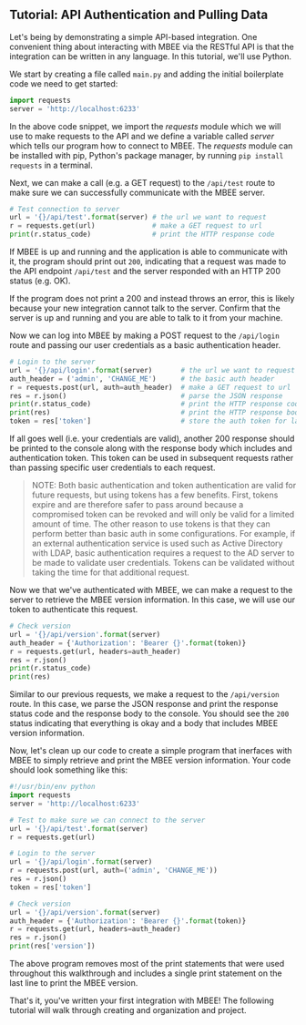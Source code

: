 ## Tutorial: API Authentication and Pulling Data

Let's being by demonstrating a simple API-based integration. One convenient 
thing about interacting with MBEE via the RESTful API is that the integration
can be written in any language. In this tutorial, we'll use Python.

We start by creating a file called `main.py` and adding the initial boilerplate
code we need to get started:

```python
import requests
server = 'http://localhost:6233'
``` 

In the above code snippet, we import the *requests* module which we will use to
make requests to the API and we define a variable called *server* which tells
our program how to connect to MBEE. The *requests* module can be installed with 
pip, Python's package manager, by running `pip install requests` in a terminal.

Next, we can make a call (e.g. a GET request) to the `/api/test` route to make
sure we can successfully communicate with the MBEE server.

```python
# Test connection to server
url = '{}/api/test'.format(server) # the url we want to request
r = requests.get(url)              # make a GET request to url
print(r.status_code)               # print the HTTP response code        
```

If MBEE is up and running and the application is able to communicate with it,
the program should print out `200`, indicating that a request was made to the
API endpoint `/api/test` and the server responded with an HTTP 200 status 
(e.g. OK).

If the program does not print a 200 and instead throws an error, this is likely
because your new integration cannot talk to the server. Confirm that the server
is up and running and you are able to talk to it from your machine.

Now we can log into MBEE by making a POST request to the `/api/login` route
and passing our user credentials as a basic authentication header.

```python
# Login to the server
url = '{}/api/login'.format(server)       # the url we want to request
auth_header = ('admin', 'CHANGE_ME')      # the basic auth header
r = requests.post(url, auth=auth_header)  # make a GET request to url
res = r.json()                            # parse the JSON response
print(r.status_code)                      # print the HTTP response code
print(res)                                # print the HTTP response body
token = res['token']                      # store the auth token for later
```

If all goes well (i.e. your credentials are valid), another 200 response should
be printed to the console along with the response body which includes and 
authentication token. This token can be used in subsequent requests rather than
passing specific user credentials to each request.

> NOTE: Both basic authentication and token authentication are valid for future 
> requests, but using tokens has a few benefits. First, tokens expire and are 
> therefore safer to pass around because a compromised token can be revoked and
> will only be valid for a limited amount of time. The other reason to use
> tokens is that they can perform better than basic auth in some configurations.
> For example, if an external authentication service is used such as Active 
> Directory with LDAP, basic authentication requires a request to the AD server
> to be made to validate user credentials. Tokens can be validated without 
> taking the time for that additional request.

Now we that we've authenticated with MBEE, we can make a request to the server
to retrieve the MBEE version information. In this case, we will use our token
to authenticate this request.

```python
# Check version
url = '{}/api/version'.format(server)
auth_header = {'Authorization': 'Bearer {}'.format(token)}
r = requests.get(url, headers=auth_header)
res = r.json()
print(r.status_code)
print(res)
```

Similar to our previous requests, we make a request to the `/api/version` route.
In this case, we parse the JSON response and print the response status code and
the response body to the console. You should see the `200` status indicating 
that everything is okay and a body that includes MBEE version information.

Now, let's clean up our code to create a simple program that inerfaces with 
MBEE to simply retrieve and print the MBEE version information. Your code
should look something like this:

```python
#!/usr/bin/env python
import requests
server = 'http://localhost:6233'

# Test to make sure we can connect to the server
url = '{}/api/test'.format(server)
r = requests.get(url)

# Login to the server
url = '{}/api/login'.format(server)
r = requests.post(url, auth=('admin', 'CHANGE_ME'))
res = r.json()
token = res['token']

# Check version
url = '{}/api/version'.format(server)
auth_header = {'Authorization': 'Bearer {}'.format(token)}
r = requests.get(url, headers=auth_header)
res = r.json()
print(res['version'])
```

The above program removes most of the print statements that were used throughout
this walkthrough and includes a single print statement on the last line to print
the MBEE version.

That's it, you've written your first integration with MBEE! The following 
tutorial will walk through creating and organization and project.

